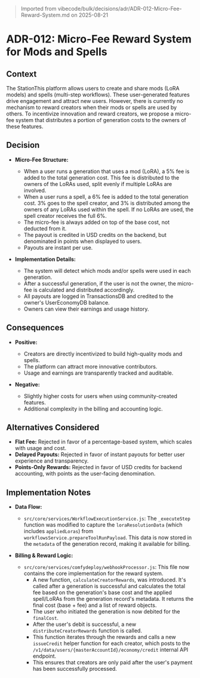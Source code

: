 > Imported from vibecode/bulk/decisions/adr/ADR-012-Micro-Fee-Reward-System.md on 2025-08-21

# ADR-012: Micro-Fee Reward System for Mods and Spells

## Context

The StationThis platform allows users to create and share mods (LoRA models) and spells (multi-step workflows). These user-generated features drive engagement and attract new users. However, there is currently no mechanism to reward creators when their mods or spells are used by others. To incentivize innovation and reward creators, we propose a micro-fee system that distributes a portion of generation costs to the owners of these features.

## Decision

- **Micro-Fee Structure:**
  - When a user runs a generation that uses a mod (LoRA), a 5% fee is added to the total generation cost. This fee is distributed to the owners of the LoRAs used, split evenly if multiple LoRAs are involved.
  - When a user runs a spell, a 6% fee is added to the total generation cost. 3% goes to the spell creator, and 3% is distributed among the owners of any LoRAs used within the spell. If no LoRAs are used, the spell creator receives the full 6%.
  - The micro-fee is always added on top of the base cost, not deducted from it.
  - The payout is credited in USD credits on the backend, but denominated in points when displayed to users.
  - Payouts are instant per use.

- **Implementation Details:**
  - The system will detect which mods and/or spells were used in each generation.
  - After a successful generation, if the user is not the owner, the micro-fee is calculated and distributed accordingly.
  - All payouts are logged in TransactionsDB and credited to the owner's UserEconomyDB balance.
  - Owners can view their earnings and usage history.

## Consequences

- **Positive:**
  - Creators are directly incentivized to build high-quality mods and spells.
  - The platform can attract more innovative contributors.
  - Usage and earnings are transparently tracked and auditable.

- **Negative:**
  - Slightly higher costs for users when using community-created features.
  - Additional complexity in the billing and accounting logic.

## Alternatives Considered

- **Flat Fee:** Rejected in favor of a percentage-based system, which scales with usage and cost.
- **Delayed Payouts:** Rejected in favor of instant payouts for better user experience and transparency.
- **Points-Only Rewards:** Rejected in favor of USD credits for backend accounting, with points as the user-facing denomination. 

## Implementation Notes

- **Data Flow:**
  - `src/core/services/WorkflowExecutionService.js`: The `_executeStep` function was modified to capture the `loraResolutionData` (which includes `appliedLoras`) from `workflowsService.prepareToolRunPayload`. This data is now stored in the `metadata` of the generation record, making it available for billing.

- **Billing & Reward Logic:**
  - `src/core/services/comfydeploy/webhookProcessor.js`: This file now contains the core implementation for the reward system.
    - A new function, `calculateCreatorRewards`, was introduced. It's called after a generation is successful and calculates the total fee based on the generation's base cost and the applied spell/LoRAs from the generation record's metadata. It returns the final cost (base + fee) and a list of reward objects.
    - The user who initiated the generation is now debited for the `finalCost`.
    - After the user's debit is successful, a new `distributeCreatorRewards` function is called.
    - This function iterates through the rewards and calls a new `issueCredit` helper function for each creator, which posts to the `/v1/data/users/{masterAccountId}/economy/credit` internal API endpoint.
    - This ensures that creators are only paid after the user's payment has been successfully processed. 